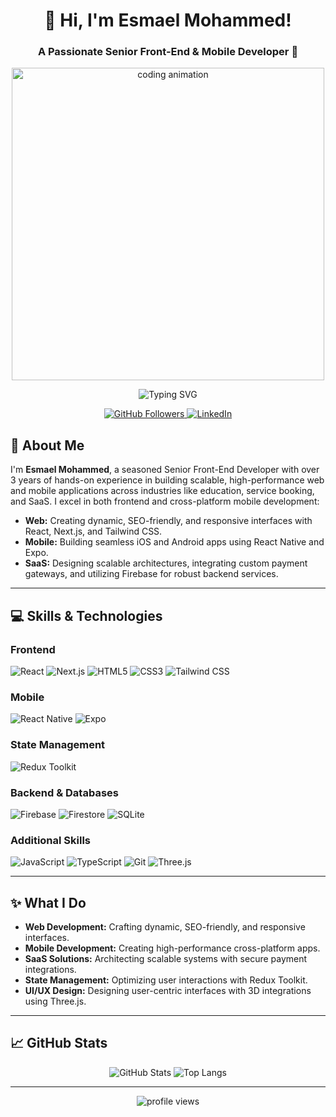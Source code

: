 <div align="center">
  <h1>👋 Hi, I'm Esmael Mohammed!</h1>
  <h3>A Passionate Senior Front-End & Mobile Developer 🚀</h3>

  <!-- Animated banner -->
  <img src="https://media.giphy.com/media/3o85xk2laD2FZH6U4Y/giphy.gif" width="500px" alt="coding animation" />

  <p>
    <img src="https://readme-typing-svg.herokuapp.com?color=%2336BCF7&lines=React+%26+React+Native+Developer;Next.js+%7C+Tailwind+CSS+%7C+Firebase" alt="Typing SVG" />
  </p>

  <p>
    <a href="https://github.com/your-username">
      <img src="https://img.shields.io/github/followers/your-username?label=Follow&style=social" alt="GitHub Followers" />
    </a>
    <a href="https://linkedin.com/in/your-linkedin">
      <img src="https://img.shields.io/badge/LinkedIn-Connect-blue?style=social&logo=linkedin" alt="LinkedIn" />
    </a>
  </p>
</div>

## 🌟 About Me
I'm **Esmael Mohammed**, a seasoned Senior Front-End Developer with over 3 years of hands-on experience in building scalable, high-performance web and mobile applications across industries like education, service booking, and SaaS. I excel in both frontend and cross-platform mobile development:

- **Web:** Creating dynamic, SEO-friendly, and responsive interfaces with React, Next.js, and Tailwind CSS.
- **Mobile:** Building seamless iOS and Android apps using React Native and Expo.
- **SaaS:** Designing scalable architectures, integrating custom payment gateways, and utilizing Firebase for robust backend services.

---

## 💻 Skills & Technologies

### Frontend
![React](https://img.shields.io/badge/-React-20232A?style=flat&logo=react) 
![Next.js](https://img.shields.io/badge/-Next.js-000000?style=flat&logo=next.js) 
![HTML5](https://img.shields.io/badge/-HTML5-E34F26?style=flat&logo=html5) 
![CSS3](https://img.shields.io/badge/-CSS3-1572B6?style=flat&logo=css3) 
![Tailwind CSS](https://img.shields.io/badge/-Tailwind_CSS-06B6D4?style=flat&logo=tailwindcss)

### Mobile
![React Native](https://img.shields.io/badge/-React_Native-61DAFB?style=flat&logo=react)
![Expo](https://img.shields.io/badge/-Expo-000?style=flat&logo=expo)

### State Management
![Redux Toolkit](https://img.shields.io/badge/-Redux_Toolkit-764ABC?style=flat&logo=redux)

### Backend & Databases
![Firebase](https://img.shields.io/badge/-Firebase-FFCA28?style=flat&logo=firebase)
![Firestore](https://img.shields.io/badge/-Firestore-FFCA28?style=flat&logo=firebase)
![SQLite](https://img.shields.io/badge/-SQLite-07405E?style=flat&logo=sqlite)

### Additional Skills
![JavaScript](https://img.shields.io/badge/-JavaScript-F7DF1E?style=flat&logo=javascript)
![TypeScript](https://img.shields.io/badge/-TypeScript-3178C6?style=flat&logo=typescript)
![Git](https://img.shields.io/badge/-Git-F05032?style=flat&logo=git)
![Three.js](https://img.shields.io/badge/-Three.js-000000?style=flat&logo=three.js)

---

## ✨ What I Do
- **Web Development:** Crafting dynamic, SEO-friendly, and responsive interfaces.
- **Mobile Development:** Creating high-performance cross-platform apps.
- **SaaS Solutions:** Architecting scalable systems with secure payment integrations.
- **State Management:** Optimizing user interactions with Redux Toolkit.
- **UI/UX Design:** Designing user-centric interfaces with 3D integrations using Three.js.

---

## 📈 GitHub Stats
<div align="center">
  <img src="https://github-readme-stats.vercel.app/api?username=your-username&show_icons=true&theme=radical" alt="GitHub Stats" />
  <img src="https://github-readme-stats.vercel.app/api/top-langs/?username=your-username&layout=compact&theme=radical" alt="Top Langs" />
</div>

---

<div align="center">
  <img src="https://komarev.com/ghpvc/?username=your-username&style=flat-square&color=blue" alt="profile views" />
</div>
